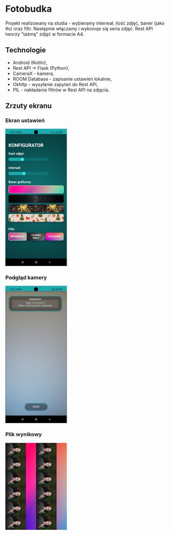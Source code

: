 
# Fotobudka

Projekt realizowany na studia - wybieramy interwał, ilość zdjęć, baner (jako tło) oraz filtr. Następnie włączamy i wykonuje się seria zdjęć. Rest API tworzy "taśmę" zdjęć w formacie A4.


## Technologie

- Android (Kotlin),
- Rest API -> Flask (Python),
- CameraX - kamera,
- ROOM Database - zapisanie ustawień lokalnie,
- Okhttp - wysyłanie zapytań do Rest API,
- PIL - nakładanie filtrów w Rest API na zdjęcia.


## Zrzuty ekranu

### Ekran ustawień
<img src="https://github.com/Milysak/Fotobudka/blob/master/Screenshot_2023-02-13-19-50-31-154_com.example.fotobudka.jpg?raw=true" width="192">

### Podgląd kamery
<img src="https://github.com/Milysak/Fotobudka/blob/master/IMG_20230213_195058.jpg?raw=true" width="192">

### Plik wynikowy
<img src="https://github.com/Milysak/Fotobudka/blob/master/PDF_13-02_18-01-190.jpg?raw=true" width="192">

